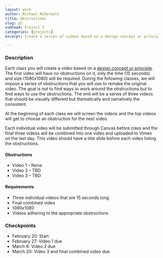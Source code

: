 ```yaml
---
layout: work
author: Michael McDermott
title: Obstructions
slug: p2
subhead: Project 2
categories: [projects]
excerpt: Create a series of videos based on a design concept or principle. The first video is open for any approach or technique. That video will then be remade 2 different times, each time with a specific set of obstructions that must be followed.

---
```


### Description
Each class you will create a video based on a [design concept or principle](https://docs.google.com/document/d/1ThWCjTPKF50xlIyjEAIfKofnlYzcLW6vFpp92IWUM-k/edit?usp=sharing). The first video will have no obstructions on it, only the time (15 seconds) and size (1080x1080) will be required. During the following classes, we will impose a series of obstructions that you will use to remake the original video. The goal is not to find ways to work around the obstructions but to find ways to use the obstructions. The end will be a series of three videos that should be visually different but thematically and narratively the consistent.

At the beginning of each class we will screen the videos and the top videos will get to choose an obstruction for the next video.

Each individual video will be submitted through Canvas before class and the final three videos will be combined into one video and uploaded to Vimeo on the last day. This video should have a title slide before each video listing the obstructions.

#### Obstructions
* Video 1 &ndash; None
* Video 2 &ndash; TBD
* Video 3 &ndash; TBD

#### Requirements
* Three individual videos that are 15 seconds long
* Final combined video
* 1080x1080
* Videos adhering to the appropriate obstructions

### Checkpoints
* February 20: Start
* February 27: Video 1 due
* March 6: Video 2 due
* March 20: Video 3 and final combined video due
